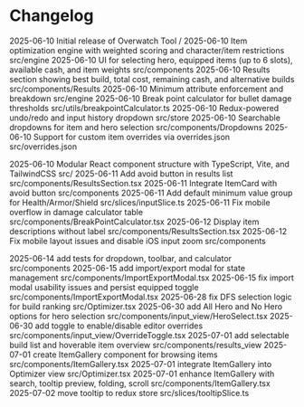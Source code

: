 # Changelog

2025-06-10 Initial release of Overwatch Tool /
2025-06-10 Item optimization engine with weighted scoring and character/item restrictions src/engine
2025-06-10 UI for selecting hero, equipped items (up to 6 slots), available cash, and item weights src/components
2025-06-10 Results section showing best build, total cost, remaining cash, and alternative builds src/components/Results
2025-06-10 Minimum attribute enforcement and breakdown src/engine
2025-06-10 Break point calculator for bullet damage thresholds src/utils/breakpointCalculator.ts
2025-06-10 Redux-powered undo/redo and input history dropdown src/store
2025-06-10 Searchable dropdowns for item and hero selection src/components/Dropdowns
2025-06-10 Support for custom item overrides via overrides.json src/overrides.json

2025-06-10 Modular React component structure with TypeScript, Vite, and TailwindCSS src/
2025-06-11 Add avoid button in results list src/components/ResultsSection.tsx
2025-06-11 Integrate ItemCard with avoid button src/components
2025-06-11 Add default minimum value group for Health/Armor/Shield src/slices/inputSlice.ts
2025-06-11 Fix mobile overflow in damage calculator table src/components/BreakPointCalculator.tsx
2025-06-12 Display item descriptions without label src/components/ResultsSection.tsx
2025-06-12 Fix mobile layout issues and disable iOS input zoom src/components

2025-06-14  add tests for dropdown, toolbar, and calculator  src/components
2025-06-15  add import/export modal for state management  src/components/ImportExportModal.tsx
2025-06-15  fix import modal usability issues and persist equipped toggle  src/components/ImportExportModal.tsx
2025-06-28  fix DFS selection logic for build ranking  src/Optimizer.tsx
2025-06-30  add All Hero and No Hero options for hero selection  src/components/input_view/HeroSelect.tsx
2025-06-30  add toggle to enable/disable editor overrides  src/components/input_view/OverrideToggle.tsx
2025-07-01  add selectable build list and hoverable item overview  src/components/results_view
2025-07-01  create ItemGallery component for browsing items  src/components/ItemGallery.tsx
2025-07-01  integrate ItemGallery into Optimizer view  src/Optimizer.tsx
2025-07-01  enhance ItemGallery with search, tooltip preview, folding, scroll  src/components/ItemGallery.tsx
2025-07-02  move tooltip to redux store  src/slices/tooltipSlice.ts
